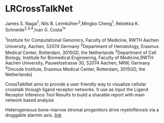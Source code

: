 # LRCrossTalkNet

James S. Nagai<sup>1</sup>, Nils B. Leimkühler<sup>2</sup>,Mingbo Cheng<sup>1</sup>, Rebekka K. Schneide<sup>2,3,4</sup>,Ivan G. Costa<sup>1*</sup>

<sup>1</sup>Institute for Computational Genomics, Faculty of Medicine, RWTH Aachen University, Aachen, 52074 Germany
<sup>2</sup>Department of Hematology, Erasmus Medical Center, Rotterdam, 3015GD, the Netherlands
<sup>3</sup>Department of Cell Biology, Institute for Biomedical Engineering, Faculty of Medicine,RWTH Aachen University, Pauwelsstrasse 30, 52074 Aachen, NRW, Germany
<sup>4</sup>Oncode Institute, Erasmus Medical Center, Rotterdam, 3015GD, the Netherlands}


CrossTalkNet aims to provide a user friendly way to visualize cellular crosstalk through ligand receptor networks. It use as input the Ligand Receptor Inference Tool Results to build a sharable report with main network based analysis

Heterogeneous bone-marrow stromal progenitors drive myelofibrosis via a druggable alarmin axis. [link](https://www.cell.com/cell-stem-cell/fulltext/S1934-5909(20)30542-7#secsectitle0115)


